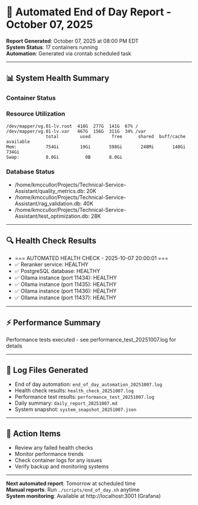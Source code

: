 # 🌅 Automated End of Day Report - October 07, 2025

**Report Generated**: October 07, 2025 at 08:00 PM EDT  
**System Status**: 17 containers running  
**Automation**: Generated via crontab scheduled task

---

## 📊 **System Health Summary**

### **Container Status**


### **Resource Utilization**
```
/dev/mapper/vg.01-lv.root  418G  277G  141G  67% /
/dev/mapper/vg.01-lv.var   467G  156G  311G  34% /var
               total        used        free      shared  buff/cache   available
Mem:           754Gi        19Gi       598Gi       248Mi       140Gi       734Gi
Swap:          8.0Gi          0B       8.0Gi
```

### **Database Status**
- /home/kmccullor/Projects/Technical-Service-Assistant/quality_metrics.db: 20K
- /home/kmccullor/Projects/Technical-Service-Assistant/rag_validation.db: 40K
- /home/kmccullor/Projects/Technical-Service-Assistant/test_optimization.db: 28K

---

## 🔍 **Health Check Results**

- === AUTOMATED HEALTH CHECK - 2025-10-07 20:00:01 ===
- ✅ Reranker service: HEALTHY
- ✅ PostgreSQL database: HEALTHY
- ✅ Ollama instance (port 11434): HEALTHY
- ✅ Ollama instance (port 11435): HEALTHY
- ✅ Ollama instance (port 11436): HEALTHY
- ✅ Ollama instance (port 11437): HEALTHY

---

## ⚡ **Performance Summary**

Performance tests executed - see performance_test_20251007.log for details

---

## 📝 **Log Files Generated**
- End of day automation: `end_of_day_automation_20251007.log`
- Health check results: `health_check_20251007.log`
- Performance test results: `performance_test_20251007.log`
- Daily summary: `daily_report_20251007.md`
- System snapshot: `system_snapshot_20251007.json`

---

## 🎯 **Action Items**
- Review any failed health checks
- Monitor performance trends
- Check container logs for any issues
- Verify backup and monitoring systems

---

**Next automated report**: Tomorrow at scheduled time  
**Manual reports**: Run `./scripts/end_of_day.sh` anytime  
**System monitoring**: Available at http://localhost:3001 (Grafana)

